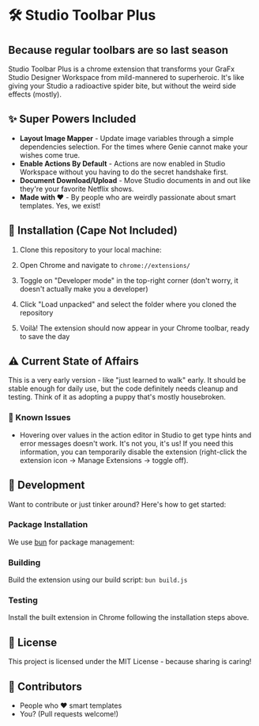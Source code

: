 # 🛠️ Studio Toolbar Plus

## Because regular toolbars are so last season

Studio Toolbar Plus is a chrome extension that transforms your GraFx Studio Designer Workspace from mild-mannered to superheroic. It's like giving your Studio a radioactive spider bite, but without the weird side effects (mostly).

## ✨ Super Powers Included

- **Layout Image Mapper** - Update image variables through a simple dependencies selection. For the times where Genie cannot make your wishes come true.
- **Enable Actions By Default** - Actions are now enabled in Studio Workspace without you having to do the secret handshake first.
- **Document Download/Upload** - Move Studio documents in and out like they're your favorite Netflix shows.
- **Made with ❤️** - By people who are weirdly passionate about smart templates. Yes, we exist!

## 🚀 Installation (Cape Not Included)

1. Clone this repository to your local machine:

2. Open Chrome and navigate to `chrome://extensions/`

3. Toggle on "Developer mode" in the top-right corner (don't worry, it doesn't actually make you a developer)

4. Click "Load unpacked" and select the folder where you cloned the repository

5. Voilà! The extension should now appear in your Chrome toolbar, ready to save the day

## ⚠️ Current State of Affairs

This is a very early version - like "just learned to walk" early. It should be stable enough for daily use, but the code definitely needs cleanup and testing. Think of it as adopting a puppy that's mostly housebroken.

### 🐛 Known Issues

- Hovering over values in the action editor in Studio to get type hints and error messages doesn't work. It's not you, it's us! If you need this information, you can temporarily disable the extension (right-click the extension icon → Manage Extensions → toggle off).

## 🧪 Development

Want to contribute or just tinker around? Here's how to get started:

### Package Installation

We use [bun](https://bun.sh/) for package management:

### Building

Build the extension using our build script: `bun build.js`

### Testing

Install the built extension in Chrome following the installation steps above.

## 📝 License

This project is licensed under the MIT License - because sharing is caring!

## 👥 Contributors

- People who ❤️ smart templates
- You? (Pull requests welcome!)
